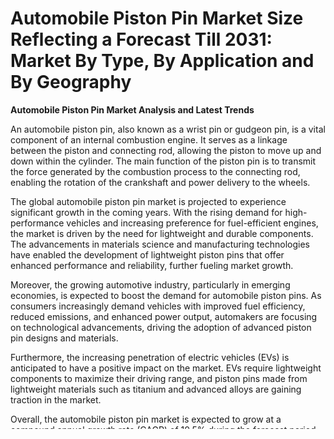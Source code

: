 <p><h1>Automobile Piston Pin Market Size Reflecting a Forecast Till 2031: Market By Type, By Application and By Geography</h1></p><p><strong>Automobile Piston Pin Market Analysis and Latest Trends</strong></p>
<p><p>An automobile piston pin, also known as a wrist pin or gudgeon pin, is a vital component of an internal combustion engine. It serves as a linkage between the piston and connecting rod, allowing the piston to move up and down within the cylinder. The main function of the piston pin is to transmit the force generated by the combustion process to the connecting rod, enabling the rotation of the crankshaft and power delivery to the wheels.</p><p>The global automobile piston pin market is projected to experience significant growth in the coming years. With the rising demand for high-performance vehicles and increasing preference for fuel-efficient engines, the market is driven by the need for lightweight and durable components. The advancements in materials science and manufacturing technologies have enabled the development of lightweight piston pins that offer enhanced performance and reliability, further fueling market growth.</p><p>Moreover, the growing automotive industry, particularly in emerging economies, is expected to boost the demand for automobile piston pins. As consumers increasingly demand vehicles with improved fuel efficiency, reduced emissions, and enhanced power output, automakers are focusing on technological advancements, driving the adoption of advanced piston pin designs and materials.</p><p>Furthermore, the increasing penetration of electric vehicles (EVs) is anticipated to have a positive impact on the market. EVs require lightweight components to maximize their driving range, and piston pins made from lightweight materials such as titanium and advanced alloys are gaining traction in the market.</p><p>Overall, the automobile piston pin market is expected to grow at a compound annual growth rate (CAGR) of 10.5% during the forecast period. Factors such as the demand for lightweight and high-performance components, advancements in materials and manufacturing technologies, and the growth of the automotive industry are driving this growth. Additionally, the increasing adoption of EVs presents lucrative opportunities for market players to innovate and cater to the evolving demands of the automotive sector.</p></p>
<p><strong>Get a Sample PDF of the Report:&nbsp;</strong> <a href="https://www.reliableresearchreports.com/enquiry/request-sample/1977310">https://www.reliableresearchreports.com/enquiry/request-sample/1977310</a></p>
<p>&nbsp;</p>
<p><strong>Automobile Piston Pin Major Market Players</strong></p>
<p><p>The global automobile piston pin market is highly competitive, with several key players dominating the market. These players include Aisin Seiki, Art Metal, Tenneco (Federal-Mogul), Kspg, Mahle, Arias Pistons, Bohai Piston, Burgess-Norton, Ming Shun, Ross Racing Pistons, and Shriram Pistons & Rings. </p><p>Aisin Seiki is a leading player in the automobile piston pin market. The company's market growth has been driven by its strong focus on research and development activities and continuous innovation. Aisin Seiki aims to expand its market presence by introducing high-performance piston pins that offer better durability and fuel efficiency. In terms of future growth, the company is expected to benefit from the increasing demand for lightweight and high-performance automobiles, especially in emerging economies. </p><p>Federal-Mogul, a subsidiary of Tenneco, is another major player in the automobile piston pin market. The company offers a wide range of piston pins, catering to different types of automobiles and engines. Federal-Mogul has experienced steady market growth, thanks to its strong distribution network and strategic partnerships with leading automotive manufacturers. In the future, the company is expected to further expand its market share by offering advanced piston pin solutions that meet the evolving regulatory and technological requirements. </p><p>Mahle is a renowned name in the automobile piston pin market, known for its high-quality products and innovative technology. The company has witnessed significant market growth by continually improving its product offering and expanding its global footprint. Mahle's focus on lightweight and eco-friendly solutions has helped it gain a competitive edge in the market. With the growing demand for electric vehicles and stricter emission regulations, Mahle is expected to experience further market growth in the future. </p><p>In terms of market size and sales revenue, specific figures for the listed companies are not provided, but it can be inferred that these players are significant contributors to the overall market. The automobile piston pin market is projected to witness steady growth in the coming years, driven by factors such as the increasing production of automobiles and the growing demand for high-performance and fuel-efficient vehicles. The market is also likely to be influenced by the shift towards electric and hybrid vehicles, which will require specialized piston pin solutions.</p></p>
<p>&nbsp;</p>
<p><strong>What Are The Key Opportunities For Automobile Piston Pin Manufacturers?</strong></p>
<p><p>The global automobile piston pin market is expected to experience steady growth in the coming years. Factors such as increasing vehicle production, the rise in disposable income, and the growing demand for high-performance vehicles are driving the market. Additionally, advancements in piston pin materials and designs are leading to improved efficiency and reduced emissions. The development of electric vehicles also presents opportunities for the market, as these vehicles require lightweight and durable piston pins. Overall, the automobile piston pin market is projected to witness a positive outlook in the future due to the continuous evolution of the automotive industry.</p></p>
<p><strong>Inquire or Share Your Questions If Any Before Purchasing This Report:</strong> <a href="https://www.reliableresearchreports.com/enquiry/pre-order-enquiry/1977310">https://www.reliableresearchreports.com/enquiry/pre-order-enquiry/1977310</a></p>
<p>&nbsp;</p>
<p><strong>Market Segmentation</strong></p>
<p><strong>The Automobile Piston Pin Market Analysis by types is segmented into:</strong></p>
<p><ul><li>Zinc Plated</li><li>Nickel Plated</li><li>Gold Plated</li><li>Others</li></ul></p>
<p><p>The automobile piston pin market offers various types of coatings for enhanced performance and durability. Zinc plated piston pins provide corrosion resistance and are cost-effective. Nickel plated ones offer increased strength and wear resistance, making them suitable for high-performance applications. Gold plated piston pins are known for their superior lubrication properties and reduced friction. Additionally, there are other types of coatings available, each with its specific benefits and functions, catering to different engine requirements. Understanding the unique features of these coatings helps in selecting the most suitable piston pin for specific automotive needs.</p></p>
<p><strong>Purchase this Report:&nbsp;</strong><a href="https://www.reliableresearchreports.com/purchase/1977310">https://www.reliableresearchreports.com/purchase/1977310</a></p>
<p>&nbsp;</p>
<p><strong>The Automobile Piston Pin Market Industry Research by Application is segmented into:</strong></p>
<p><ul><li>Diesel</li><li>Gasoline</li><li>Others</li></ul></p>
<p><p>The automobile piston pin market finds its application in various types of engines, including diesel, gasoline, and others. Diesel engines operate on the principle of compression ignition, where the fuel is ignited by the heat created during the compression stroke. Gasoline engines, on the other hand, utilize spark ignition to ignite the fuel-air mixture. The piston pin is an essential component that forms a connection between the piston and the connecting rod in these engines, allowing for the smooth reciprocating motion required for engine operation. The market for piston pins caters to the diverse needs of different engine types to ensure optimal performance and efficiency.</p></p>
<p>&nbsp;</p>
<p><strong>In terms of Region, the Automobile Piston Pin Market Players available by Region are:</strong></p>
<p>
    <p> <strong> North America: </strong>
        <ul>
            <li>United States</li>
            <li>Canada</li>
        </ul>
        </p> 
    <p> <strong> Europe: </strong>
        <ul>
            <li>Germany</li>
            <li>France</li>
            <li>U.K.</li>
            <li>Italy</li>
            <li>Russia</li>
        </ul>
        </p> 
    <p> <strong> Asia-Pacific: </strong>
        <ul>
            <li>China</li>
            <li>Japan</li>
            <li>South Korea</li>
            <li>India</li>
            <li>Australia</li>
            <li>China Taiwan</li>
            <li>Indonesia</li>
            <li>Thailand</li>
            <li>Malaysia</li>
        </ul>
        </p> 
    <p> <strong> Latin America: </strong>
        <ul>
            <li>Mexico</li>
            <li>Brazil</li>
            <li>Argentina Korea</li>
            <li>Colombia</li>
        </ul>
        </p> 
    <p> <strong> Middle East & Africa: </strong>
        <ul>
            <li>Turkey</li>
            <li>Saudi</li>
            <li>Arabia</li>
            <li>UAE</li>
            <li>Korea</li>
        </ul>
    </p>
    </p>
<p><p>The global automobile piston pin market is anticipated to witness significant growth in the forecast period, particularly in the regions of North America (NA), Asia Pacific (APAC), Europe, the United States (USA), and China. Among these regions, APAC is projected to dominate the market due to the presence of major automotive manufacturing hubs and the surge in disposable incomes. APAC is anticipated to hold the largest market share of approximately 45%, followed by North America with around 28%, Europe with 18%, and the United States and China with 6% and 3% respectively.</p></p>
<p><strong>Purchase this Report: </strong><a href="https://www.reliableresearchreports.com/purchase/1977310">https://www.reliableresearchreports.com/purchase/1977310</a></p>
<p>&nbsp;<strong>Get a Sample PDF of the Report:&nbsp;&nbsp;</strong><a href="https://www.reliableresearchreports.com/enquiry/request-sample/1977310">https://www.reliableresearchreports.com/enquiry/request-sample/1977310</a></p>
<p><strong></strong></p>
<p>Check more reports on https://www.reliableresearchreports.com/</p>